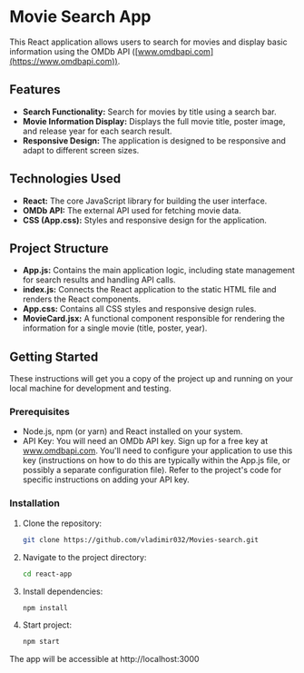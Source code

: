 # Movie Search App

This React application allows users to search for movies and display basic information using the OMDb API ([www.omdbapi.com](https://www.omdbapi.com)).

## Features

* **Search Functionality:** Search for movies by title using a search bar.
* **Movie Information Display:** Displays the full movie title, poster image, and release year for each search result.
* **Responsive Design:**  The application is designed to be responsive and adapt to different screen sizes.

## Technologies Used

* **React:** The core JavaScript library for building the user interface.
* **OMDb API:** The external API used for fetching movie data.
* **CSS (App.css):** Styles and responsive design for the application.

## Project Structure

* **App.js:** Contains the main application logic, including state management for search results and handling API calls.
* **index.js:**  Connects the React application to the static HTML file and renders the React components.
* **App.css:** Contains all CSS styles and responsive design rules.
* **MovieCard.jsx:** A functional component responsible for rendering the information for a single movie (title, poster, year).

## Getting Started

These instructions will get you a copy of the project up and running on your local machine for development and testing.

### Prerequisites

* Node.js, npm (or yarn) and React installed on your system.
* API Key: You will need an OMDb API key. Sign up for a free key at www.omdbapi.com. You'll need to configure your application to use this key (instructions on how to do this are typically within the App.js file, or possibly a separate configuration file). Refer to the project's code for specific instructions on adding your API key.

### Installation

1. Clone the repository:

   ```bash
   git clone https://github.com/vladimir032/Movies-search.git
2. Navigate to the project directory:
   ```bash
   cd react-app
3. Install dependencies:
   ```bash
   npm install
4. Start project:
   ```bash
   npm start

The app will be accessible at http://localhost:3000
